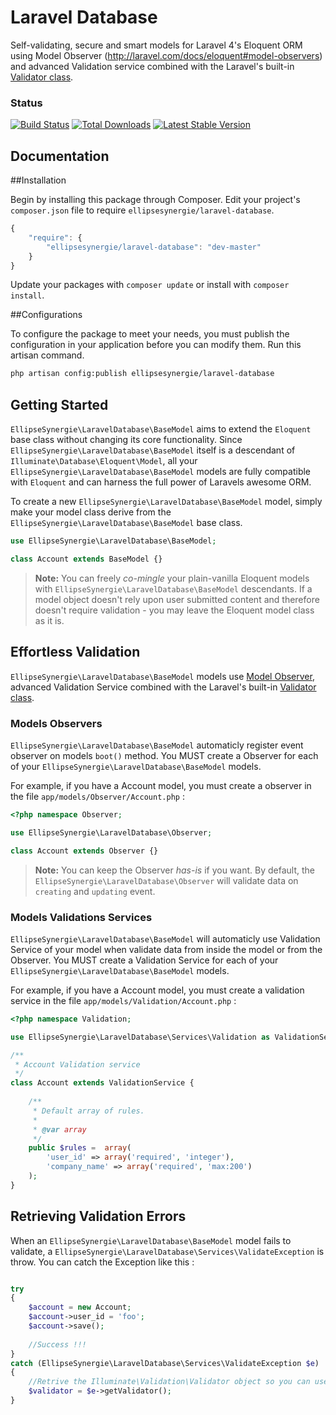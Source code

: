 # Laravel Database

Self-validating, secure and smart models for Laravel 4's Eloquent ORM using Model Observer (http://laravel.com/docs/eloquent#model-observers) and advanced Validation service combined with the Laravel's built-in [Validator class](http://four.laravel.com/docs/validation).

### Status

[![Build Status](https://travis-ci.org/ellipsesynergie/laravel-database.png?branch=master)](https://travis-ci.org/ellipsesynergie/laravel-database)
[![Total Downloads](https://poser.pugx.org/ellipsesynergie/laravel-database/downloads.png)](https://packagist.org/packages/ellipsesynergie/laravel-database)
[![Latest Stable Version](https://poser.pugx.org/ellipsesynergie/laravel-database/v/stable.png)](https://packagist.org/packages/ellipsesynergie/laravel-database)

## Documentation

##Installation

Begin by installing this package through Composer. Edit your project's `composer.json` file to require `ellipsesynergie/laravel-database`.

```javascript
{
    "require": {
        "ellipsesynergie/laravel-database": "dev-master"
    }
}
```

Update your packages with `composer update` or install with `composer install`.

##Configurations

To configure the package to meet your needs, you must publish the configuration in your application before you can modify them. Run this artisan command.

```bash
php artisan config:publish ellipsesynergie/laravel-database
```

## Getting Started

`EllipseSynergie\LaravelDatabase\BaseModel` aims to extend the `Eloquent` base class without changing its core functionality. Since `EllipseSynergie\LaravelDatabase\BaseModel` itself is a descendant of `Illuminate\Database\Eloquent\Model`, all your `EllipseSynergie\LaravelDatabase\BaseModel` models are fully compatible with `Eloquent` and can harness the full power of Laravels awesome ORM.

To create a new `EllipseSynergie\LaravelDatabase\BaseModel` model, simply make your model class derive from the `EllipseSynergie\LaravelDatabase\BaseModel` base class.

```php
use EllipseSynergie\LaravelDatabase\BaseModel;

class Account extends BaseModel {}
```

> **Note:** You can freely *co-mingle* your plain-vanilla Eloquent models with `EllipseSynergie\LaravelDatabase\BaseModel` descendants. If a model object doesn't rely upon user submitted content and therefore doesn't require validation - you may leave the Eloquent model class as it is.

## Effortless Validation

`EllipseSynergie\LaravelDatabase\BaseModel` models use [Model Observer](http://laravel.com/docs/eloquent#model-observers), advanced Validation Service combined with the Laravel's built-in [Validator class](http://four.laravel.com/docs/validation).

### Models Observers

`EllipseSynergie\LaravelDatabase\BaseModel` automaticly register event observer on models `boot()` method. You MUST create a Observer for each of your `EllipseSynergie\LaravelDatabase\BaseModel` models. 

For example, if you have a Account model, you must create a observer in the file `app/models/Observer/Account.php` :

```php
<?php namespace Observer;

use EllipseSynergie\LaravelDatabase\Observer;

class Account extends Observer {}
```

> **Note:** You can keep the Observer *has-is* if you want. By default, the `EllipseSynergie\LaravelDatabase\Observer` will validate data on `creating` and `updating` event.

### Models Validations Services

`EllipseSynergie\LaravelDatabase\BaseModel` will automaticly use Validation Service of your model when validate data from inside the model or from the Observer. You MUST create a Validation Service for each of your `EllipseSynergie\LaravelDatabase\BaseModel` models. 

For example, if you have a Account model, you must create a validation service in the file `app/models/Validation/Account.php` :

```php
<?php namespace Validation;

use EllipseSynergie\LaravelDatabase\Services\Validation as ValidationService;

/**
 * Account Validation service
 */
class Account extends ValidationService {
	
	/**
	 * Default array of rules.
	 *
	 * @var array
	 */
	public $rules =  array(
		'user_id' => array('required', 'integer'),
		'company_name' => array('required', 'max:200')
	);
}
```

## Retrieving Validation Errors

When an `EllipseSynergie\LaravelDatabase\BaseModel` model fails to validate, a `EllipseSynergie\LaravelDatabase\Services\ValidateException` is throw. You can catch the Exception like this :

```php

try
{
	$account = new Account;
	$account->user_id = 'foo';
	$account->save();
	
	//Success !!!
}
catch (EllipseSynergie\LaravelDatabase\Services\ValidateException $e)
{
	//Retrive the Illuminate\Validation\Validator object so you can use it exactly like http://laravel.com/docs/validation
	$validator = $e->getValidator();
}
```
